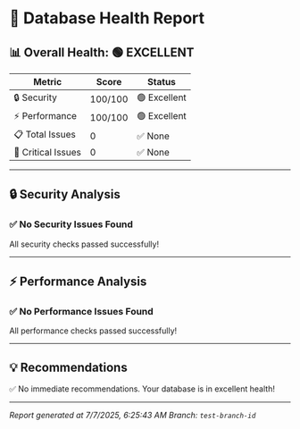 # 🏥 Database Health Report

## 📊 Overall Health: 🟢 EXCELLENT

| Metric | Score | Status |
|--------|-------|--------|
| 🔒 Security | 100/100 | 🟢 Excellent |
| ⚡ Performance | 100/100 | 🟢 Excellent |
| 📋 Total Issues | 0 | ✅ None |
| 🚨 Critical Issues | 0 | ✅ None |

---

## 🔒 Security Analysis

### ✅ No Security Issues Found

All security checks passed successfully!

---

## ⚡ Performance Analysis

### ✅ No Performance Issues Found

All performance checks passed successfully!

---

## 💡 Recommendations

✅ No immediate recommendations. Your database is in excellent health!


---

*Report generated at 7/7/2025, 6:25:43 AM*
*Branch: `test-branch-id`*
